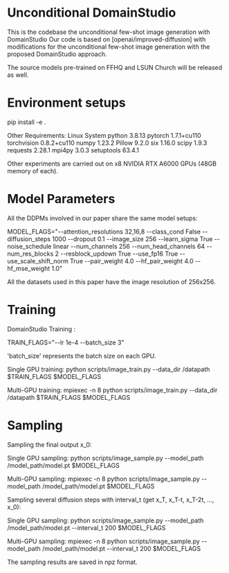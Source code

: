 # Unconditional DomainStudio

This is the codebase the unconditional few-shot image generation with DomainStudio
Our code is based on [openai/improved-diffusion] with modifications for the unconditional few-shot image generation with the proposed DomainStudio approach.

The source models pre-trained on FFHQ and LSUN Church will be released as well.

# Environment setups

pip install -e .

Other Requirements:
Linux System
python 3.8.13
pytorch 1.7.1+cu110
torchvision 0.8.2+cu110
numpy 1.23.2
Pillow 9.2.0
six 1.16.0
scipy 1.9.3
requests 2.28.1
mpi4py 3.0.3
setuptools 63.4.1

Other experiments are carried out on x8 NVIDIA RTX A6000 GPUs (48GB memory of each). 

# Model Parameters

All the DDPMs involved in our paper share the same model setups:

MODEL_FLAGS="--attention_resolutions 32,16,8 --class_cond False --diffusion_steps 1000 --dropout 0.1 --image_size 256 --learn_sigma True --noise_schedule linear --num_channels 256 --num_head_channels 64 --num_res_blocks 2 --resblock_updown True --use_fp16 True --use_scale_shift_norm True --pair_weight 4.0 --hf_pair_weight 4.0 --hf_mse_weight 1.0"

All the datasets used in this paper have the image resolution of 256x256.

# Training
DomainStudio Training :

TRAIN_FLAGS="--lr 1e-4 --batch_size 3"

'batch_size' represents the batch size on each GPU.

Single GPU training:
python scripts/image_train.py --data_dir /datapath $TRAIN_FLAGS $MODEL_FLAGS

Multi-GPU training:
mpiexec -n 8 python scripts/image_train.py --data_dir /datapath $TRAIN_FLAGS $MODEL_FLAGS

# Sampling

Sampling the final output x_0:

Single GPU sampling:
python scripts/image_sample.py --model_path /model_path/model.pt $MODEL_FLAGS

Multi-GPU sampling:
mpiexec -n 8 python scripts/image_sample.py --model_path /model_path/model.pt $MODEL_FLAGS

Sampling several diffusion steps with interval_t (get x_T, x_T-t, x_T-2t, ..., x_0):

Single GPU sampling:
python scripts/image_sample.py --model_path /model_path/model.pt --interval_t 200 $MODEL_FLAGS

Multi-GPU sampling:
mpiexec -n 8 python scripts/image_sample.py --model_path /model_path/model.pt --interval_t 200 $MODEL_FLAGS

The sampling results are saved in npz format.

